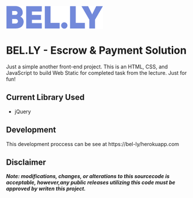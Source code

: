 ![Bel.ly Text Logo](assets/img/belly-text.png)

# BEL.LY - Escrow & Payment Solution

Just a simple another front-end project. This is an HTML, CSS, and JavaScript to build Web Static for completed task from the lecture. Just for fun!

## Current Library Used
- jQuery

## Development
This development proccess can be see at https://bel-ly/herokuapp.com

## Disclaimer

***Note: modifications, changes, or alterations to this sourcecode is acceptable, however,any public releases utilizing this code must be approved by writen this project.***